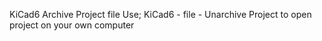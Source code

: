 KiCad6 Archive Project file
Use; KiCad6 - file - Unarchive Project to open project on your own computer